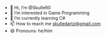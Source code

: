 - 👋 Hi, I’m @SkulleR0
- 👀 I’m interested in Game Programming
- 🌱 I’m currently learning C#
- 📫 How to reach me skulledartz@gmail.com
- 😄 Pronouns: he/him
